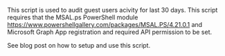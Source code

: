 This script is used to audit guest users acivity for last 30 days. This script requires that the MSAL.ps PowerShell module https://www.powershellgallery.com/packages/MSAL.PS/4.21.0.1
and Microsoft Graph App registration and required API permission to be set. 

See blog post on how to setup and use this script. 
